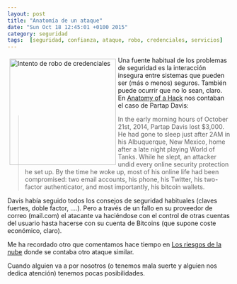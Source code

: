 ```yaml
---
layout: post
title: "Anatomía de un ataque"
date: "Sun Oct 18 12:45:01 +0100 2015"
category: seguridad
tags:  [seguridad, confianza, ataque, robo, credenciales, servicios]
---
```






<a href="https://500px.com/photo/110270333/usted-me-confunde-by-fernando-tricas" title="Credenciales"><img src="https://drscdn.500px.org/photo/110270333/h%3D300/3f9db7756125038722cd5c83954235b6" width="240"  alt="Intento de robo de credenciales" style="float:left; margin:5px"></a>

Una fuente habitual de los problemas de seguridad es la interacción insegura entre sistemas que pueden ser (más o menos) seguros. También puede ocurrir que no lo sean, claro. En [Anatomy of a Hack](http://www.theverge.com/a/anatomy-of-a-hack) nos contaban el caso de Partap Davis:

> In the early morning hours of October 21st, 2014, Partap Davis lost $3,000. He had gone to sleep just after 2AM in his Albuquerque, New Mexico, home after a late night playing World of Tanks. While he slept, an attacker undid every online security protection he set up. By the time he woke up, most of his online life had been compromised: two email accounts, his phone, his Twitter, his two-factor authenticator, and most importantly, his bitcoin wallets. 

Davis había seguido todos los consejos de seguridad habituales (claves fuertes, doble factor, ....). Pero a través de un fallo en su proveedor de correo (mail.com) el atacante va haciéndose con el control de otras cuentas del usuario hasta hacerse con su cuenta de Bitcoins (que supone coste económico, claro).

Me ha recordado otro que comentamos hace tiempo en [Los riesgos de la nube](https://mbpfernand0.wordpress.com/2013/11/21/los-riesgos-de-la-nube/) donde se contaba otro ataque similar. 

Cuando alguien va a por nosotros (o tenemos mala suerte y alguien nos dedica atención) tenemos pocas posibilidades.
